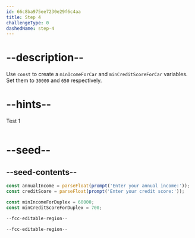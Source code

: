 ```yaml
---
id: 66c8ba975ee7230e29f6c4aa
title: Step 4
challengeType: 0
dashedName: step-4
---
```


# --description--

Use `const` to create a `minIcomeForCar` and `minCreditScoreForCar` variables. Set them to `30000` and `650` respectively.

# --hints--

Test 1

```js

```

# --seed--

## --seed-contents--

```js
const annualIncome = parseFloat(prompt('Enter your annual income:'));
const creditScore = parseFloat(prompt('Enter your credit score:'));

const minIncomeForDuplex = 60000;
const minCreditScoreForDuplex = 700;

--fcc-editable-region--

--fcc-editable-region--
```
